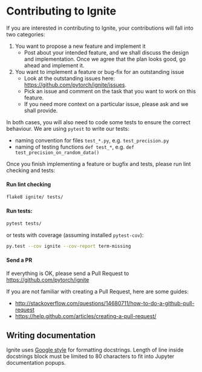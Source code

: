 # Contributing to Ignite

If you are interested in contributing to Ignite, your contributions will fall
into two categories:
1. You want to propose a new feature and implement it
    - Post about your intended feature, and we shall discuss the design and
    implementation. Once we agree that the plan looks good, go ahead and implement it.
2. You want to implement a feature or bug-fix for an outstanding issue
    - Look at the outstanding issues here: https://github.com/pytorch/ignite/issues.
    - Pick an issue and comment on the task that you want to work on this feature.
    - If you need more context on a particular issue, please ask and we shall provide.

In both cases, you will also need to code some tests to ensure the correct behaviour. We are using 
`pytest` to write our tests:
  - naming convention for files `test_*.py`, e.g. `test_precision.py`
  - naming of testing functions `def test_*`, e.g. `def test_precision_on_random_data()`

Once you finish implementing a feature or bugfix and tests, please run lint checking and tests:

#### Run lint checking
```bash
flake8 ignite/ tests/
```

#### Run tests:
```bash
pytest tests/
```
or tests with coverage (assuming installed `pytest-cov`):
```bash
py.test --cov ignite --cov-report term-missing
```

#### Send a PR
If everything is OK, please send a Pull Request to https://github.com/pytorch/ignite


If you are not familiar with creating a Pull Request, here are some guides:
- http://stackoverflow.com/questions/14680711/how-to-do-a-github-pull-request
- https://help.github.com/articles/creating-a-pull-request/


## Writing documentation

Ignite uses [Google style](http://sphinxcontrib-napoleon.readthedocs.io/en/latest/example_google.html)
for formatting docstrings. Length of line inside docstrings block must be limited to 80 characters to fit into Jupyter documentation popups.
